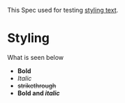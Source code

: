 This Spec used for testing [styling text](https://help.github.com/en/articles/basic-writing-and-formatting-syntax#styling-text). 

# Styling
What is seen below

* **Bold**
* *Italic*
* ~~strikethrough~~
* **Bold and _italic_**
